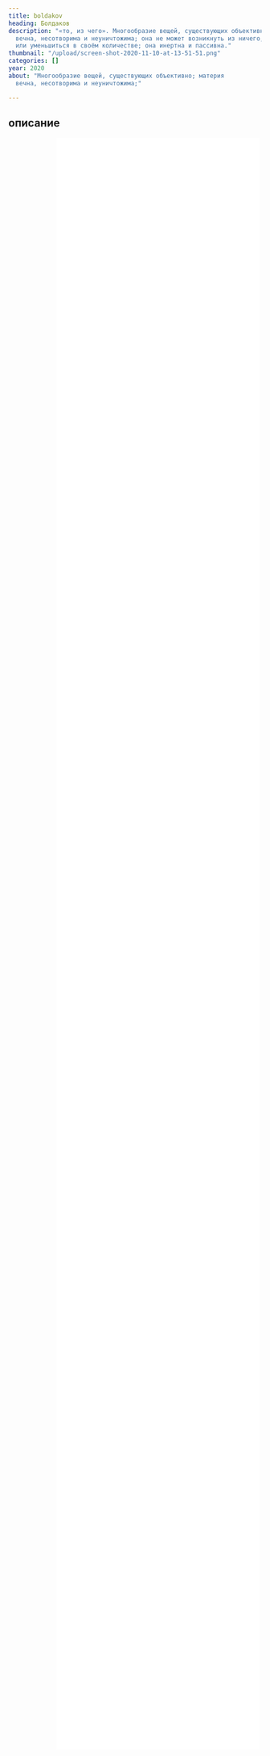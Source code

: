 ```yaml
---
title: boldakov
heading: Болдаков
description: "«то, из чего». Многообразие вещей, существующих объективно; материя
  вечна, несотворима и неуничтожима; она не может возникнуть из ничего, увеличиться
  или уменьшиться в своём количестве; она инертна и пассивна."
thumbnail: "/upload/screen-shot-2020-11-10-at-13-51-51.png"
categories: []
year: 2020
about: "Многообразие вещей, существующих объективно; материя
  вечна, несотворима и неуничтожима;"

---
```

<div>
<h2>
    <!-- пишите описание тут -->
    описание
</h2>
<iframe src="/boldakov/index.html" frameborder="0" scrolling="no" style="height: 80vh; width: 80%; margin: 0 10vw" allowfullscreen="true" webkitallowfullscreen="true" mozallowfullscreen="true"></iframe>
</div>